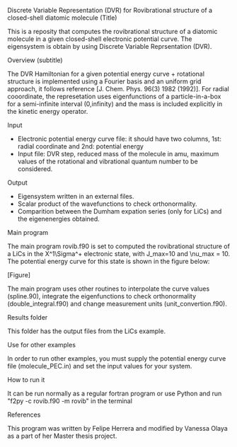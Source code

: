 Discrete Variable Representation (DVR) for Rovibrational structure of a closed-shell diatomic molecule (Title)

This is a reposity that computes the rovibrational structure of a diatomic molecule in a given closed-shell electronic potential curve. The eigensystem is obtain by using Discrete Variable Reprsentation (DVR).

Overview (subtitle)

The DVR Hamiltonian for a given potential energy curve + rotational structure is implemented using a Fourier basis and an uniform grid approach, it follows reference [J. Chem. Phys. 96(3) 1982 (1992)]. For radial cooordinate, the represetation uses eigenfunctions of a particle-in-a-box for a semi-infinite interval (0,infinity) and the mass is included explicitly in the kinetic energy operator.

Input
  - Electronic potential energy curve file: it should have two columns, 1st: radial coordinate and 2nd: potential energy
  - Input file: DVR step, reduced mass of the molecule in amu, maximum values of the rotational and vibrational quantum number to be considered.

Output
  - Eigensystem written in an external files.
  - Scalar product of the wavefunctions to check orthonormality.
  - Comparition between the Dumham expation series (only for LiCs) and the eigenenergies obtained.

Main program

The main program rovib.f90 is set to computed the rovibrational structure of a LiCs in the X^1\Sigma^+ electronic state, with J_max=10 and \nu_max = 10. The potential energy curve for this state is shown in the figure below:

[Figure]

The main program uses other routines to interpolate the curve values (spline.90), integrate the eigenfunctions to check orthonormality (double_integral.f90) and change measurement units (unit_convertion.f90).

Results folder

This folder has the output files from the LiCs example.

Use for other examples

  In order to run other examples, you must supply the potential energy curve file (molecule_PEC.in) and set the input values for your system.
  
How to run it

  It can be run normally as a regular fortran program or use Python and run "f2py -c rovib.f90 -m rovib" in the terminal
  
References

  This program  was written by Felipe Herrera and modified by Vanessa Olaya as a part of her Master thesis project.
